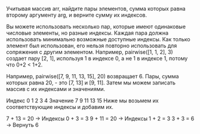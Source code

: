 Учитывая массив arr, найдите пары элементов, сумма которых равна второму аргументу arg, и верните сумму их индексов.

Вы можете использовать несколько пар, которые имеют одинаковые числовые элементы, но разные индексы. Каждая пара должна использовать минимально возможные доступные индексы. Как только элемент был использован, его нельзя повторно использовать для сопряжения с другим элементом. Например, pairwise([1, 1, 2], 3) создает пару [2, 1], используя 1 в индексе 0, а не 1 в индексе 1, потому что 0+2 < 1+2.

Например, pairwise([7, 9, 11, 13, 15], 20) возвращает 6. Пары, сумма которых равна 20, - это [7, 13] и [9, 11]. Затем мы можем записать массив с их индексами и значениями.

Индекс 0 1 2 3 4
Значение 7 9 11 13 15
Ниже мы возьмем их соответствующие индексы и добавим их.

7 + 13 = 20 → Индексы 0 + 3 = 3
9 + 11 = 20 → Индексы 1 + 2 = 3
3 + 3 = 6 → Вернуть 6